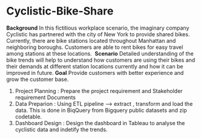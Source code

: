 # Cyclistic-Bike-Share

**Background**
In this fictitious workplace scenario, the imaginary company Cyclistic has partnered with the city of New York to provide shared bikes. Currently, there are bike stations located throughout Manhattan and neighboring boroughs. Customers are able to rent bikes for easy travel among stations at these locations. 
**Scenario**
Detailed understanding of the bike trends will help to  understand how customers are using their bikes and their demands at different station locations currently and how it can be improved in future.
**Goal**
Provide customers with better experience and grow the customer base. 

1. Project Planning : Prepare the project requirement and Stakeholder requirement Documents
2. Data Preparion : Using ETL pipeline --> extract , transform and load the data. This is done in BiqQuery from Bigquery public datasets and zip codetable.
3. Dashboard Design : Design the dashboard in Tableau to analyse the cyclistic data and indetify the trends. 


